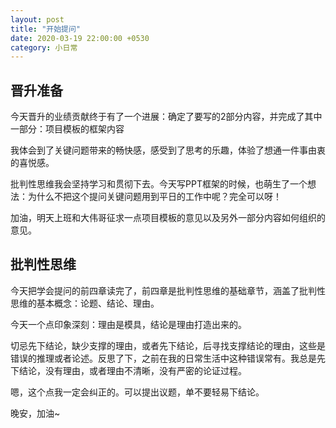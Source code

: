 ```yaml
---
layout: post
title: "开始提问"
date: 2020-03-19 22:00:00 +0530
category: 小日常
---
```


## 晋升准备

今天晋升的业绩贡献终于有了一个进展：确定了要写的2部分内容，并完成了其中一部分：项目模板的框架内容

我体会到了关键问题带来的畅快感，感受到了思考的乐趣，体验了想通一件事由衷的喜悦感。

批判性思维我会坚持学习和贯彻下去。今天写PPT框架的时候，也萌生了一个想法：为什么不把这个提问关键问题用到平日的工作中呢？完全可以呀！

加油，明天上班和大伟哥征求一点项目模板的意见以及另外一部分内容如何组织的意见。

## 批判性思维

今天把学会提问的前四章读完了，前四章是批判性思维的基础章节，涵盖了批判性思维的基本概念：论题、结论、理由。

今天一个点印象深刻：理由是模具，结论是理由打造出来的。

切忌先下结论，缺少支撑的理由，或者先下结论，后寻找支撑结论的理由，这些是错误的推理或者论述。反思了下，之前在我的日常生活中这种错误常有。我总是先下结论，没有理由，或者理由不清晰，没有严密的论证过程。

嗯，这个点我一定会纠正的。可以提出议题，单不要轻易下结论。

晚安，加油~